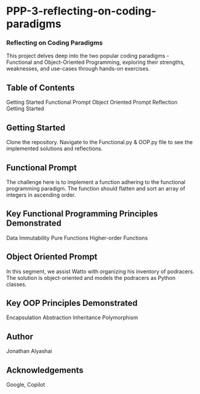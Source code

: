 # PPP-3-reflecting-on-coding-paradigms

### Reflecting on Coding Paradigms
This project delves deep into the two popular coding paradigms - Functional and Object-Oriented Programming, exploring their strengths, weaknesses, and use-cases through hands-on exercises.

## Table of Contents
Getting Started
Functional Prompt
Object Oriented Prompt
Reflection
Getting Started

## Getting Started
Clone the repository.
Navigate to the Functional.py & OOP.py file to see the implemented solutions and reflections.

## Functional Prompt
The challenge here is to implement a function adhering to the functional programming paradigm. The function should flatten and sort an array of integers in ascending order.

## Key Functional Programming Principles Demonstrated
Data Immutability
Pure Functions
Higher-order Functions

## Object Oriented Prompt
In this segment, we assist Watto with organizing his inventory of podracers. The solution is object-oriented and models the podracers as Python classes.

## Key OOP Principles Demonstrated
Encapsulation
Abstraction
Inheritance
Polymorphism

## Author
Jonathan Alyashai

## Acknowledgements
Google, Copilot 